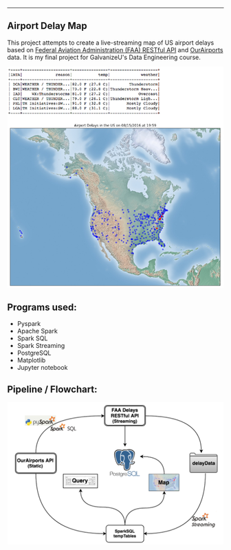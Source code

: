 ---
Airport Delay Map
----

This project attempts to create a live-streaming map of US airport delays based on [Federal Aviation Administration (FAA) RESTful API](http://services.faa.gov/docs/basics/) and [OurAirports](http://ourairports.com/data/) data. It is my final project for GalvanizeU's Data Engineering course.

![GitHub Logo](/mapImages/Screenshot.png)

## Programs used:

- Pyspark
- Apache Spark
- Spark SQL
- Spark Streaming
- PostgreSQL
- Matplotlib
- Jupyter notebook 

## Pipeline / Flowchart: 

![Pipeline](/mapImages/Pipeline.png)
